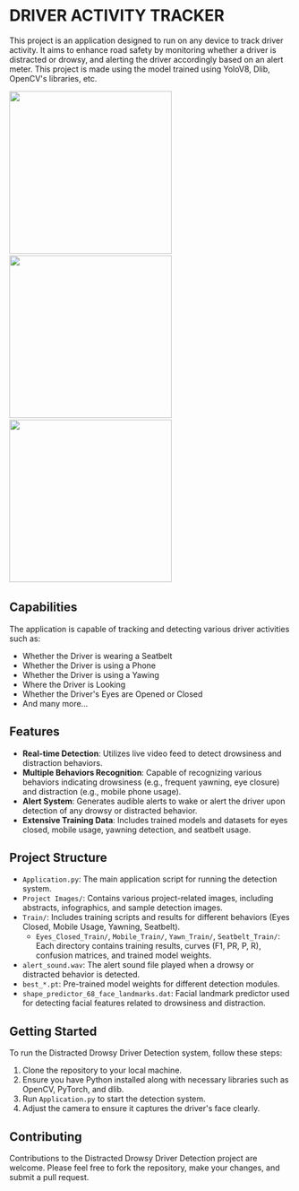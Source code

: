 # DRIVER ACTIVITY TRACKER

This project is an application designed to run on any device to track driver activity. It aims to enhance road safety by monitoring whether a driver is distracted or drowsy, and alerting the driver accordingly based on an alert meter. This project is made using the model trained using YoloV8, Dlib, OpenCV's libraries, etc.

<div>
<img src="https://github.com/granthgg/Distracted-Drowsy-Driver-Detection/assets/69439823/68ec3240-654e-4631-acfa-1cf2a7488a5f" width="290" height="290"/>&nbsp; 
<img src="https://github.com/granthgg/Distracted-Drowsy-Driver-Detection/assets/69439823/f72f1b44-5f68-4b91-b2c5-4ec495267a0e" width="290" height="290"/>&nbsp; 
<img src="https://github.com/granthgg/Distracted-Drowsy-Driver-Detection/assets/69439823/e49fac6a-a71b-4af1-be0e-327370720261" width="290" height="290"/>&nbsp; 
<div>

## Capabilities
The application is capable of tracking and detecting various driver activities such as:
- Whether the Driver is wearing a Seatbelt
- Whether the Driver is using a Phone
- Whether the Driver is using a Yawing
- Where the Driver is Looking
- Whether the Driver's Eyes are Opened or Closed
- And many more...



## Features

- **Real-time Detection**: Utilizes live video feed to detect drowsiness and distraction behaviors.
- **Multiple Behaviors Recognition**: Capable of recognizing various behaviors indicating drowsiness (e.g., frequent yawning, eye closure) and distraction (e.g., mobile phone usage).
- **Alert System**: Generates audible alerts to wake or alert the driver upon detection of any drowsy or distracted behavior.
- **Extensive Training Data**: Includes trained models and datasets for eyes closed, mobile usage, yawning detection, and seatbelt usage.

## Project Structure

- `Application.py`: The main application script for running the detection system.
- `Project Images/`: Contains various project-related images, including abstracts, infographics, and sample detection images.
- `Train/`: Includes training scripts and results for different behaviors (Eyes Closed, Mobile Usage, Yawning, Seatbelt).
  - `Eyes_Closed_Train/`, `Mobile_Train/`, `Yawn_Train/`, `Seatbelt_Train/`: Each directory contains training results, curves (F1, PR, P, R), confusion matrices, and trained model weights.
- `alert_sound.wav`: The alert sound file played when a drowsy or distracted behavior is detected.
- `best_*.pt`: Pre-trained model weights for different detection modules.
- `shape_predictor_68_face_landmarks.dat`: Facial landmark predictor used for detecting facial features related to drowsiness and distraction.

## Getting Started

To run the Distracted Drowsy Driver Detection system, follow these steps:

1. Clone the repository to your local machine.
2. Ensure you have Python installed along with necessary libraries such as OpenCV, PyTorch, and dlib.
3. Run `Application.py` to start the detection system.
4. Adjust the camera to ensure it captures the driver's face clearly.

## Contributing

Contributions to the Distracted Drowsy Driver Detection project are welcome. Please feel free to fork the repository, make your changes, and submit a pull request.




